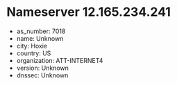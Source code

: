 # Nameserver 12.165.234.241

* as_number: 7018
* name: Unknown
* city: Hoxie
* country: US
* organization: ATT-INTERNET4
* version: Unknown
* dnssec: Unknown
